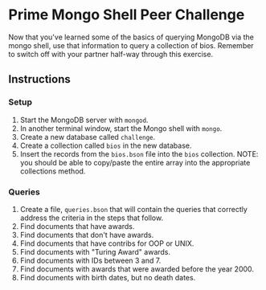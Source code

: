 # Prime Mongo Shell Peer Challenge

Now that you've learned some of the basics of querying MongoDB via the mongo shell, use that information to query a collection of bios. Remember to switch off with your partner half-way through this exercise.

## Instructions

### Setup

1. Start the MongoDB server with `mongod`.
2. In another terminal window, start the Mongo shell with `mongo`.
3. Create a new database called `challenge`.
4. Create a collection called `bios` in the new database.
5. Insert the records from the `bios.bson` file into the `bios` collection.
NOTE: you should be able to copy/paste the entire array into the appropriate collections method.

### Queries

1. Create a file, `queries.bson` that will contain the queries that correctly address the criteria in the
steps that follow.
2. Find documents that have awards.
3. Find documents that don't have awards.
4. Find documents that have contribs for OOP or UNIX.
5. Find documents with "Turing Award" awards.
6. Find documents with IDs between 3 and 7.
7. Find documents with awards that were awarded before the year 2000.
8. Find documents with birth dates, but no death dates.

